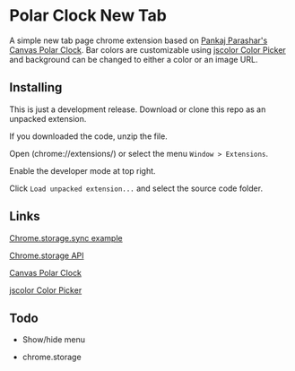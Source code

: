 Polar Clock New Tab
===================
A simple new tab page chrome extension based on [Pankaj Parashar's Canvas Polar Clock](https://codepen.io/pankajparashar/pen/sIpyw). Bar colors are customizable using [jscolor Color Picker](http://jscolor.com/) and background can be changed to either a color or an image URL.

Installing
----------
This is just a development release. Download or clone this repo as an unpacked extension.

If you downloaded the code, unzip the file.

Open (chrome://extensions/) or select the menu `Window > Extensions`.

Enable the developer mode at top right.

Click `Load unpacked extension...` and select the source code folder.

Links
-----
[Chrome.storage.sync example](https://gist.github.com/IzumiSy/765cfd6dc02c79de875e)

[Chrome.storage API](https://developer.chrome.com/extensions/storage)

[Canvas Polar Clock](https://codepen.io/pankajparashar/pen/sIpyw)

[jscolor Color Picker](http://jscolor.com/)

Todo
----
* Show/hide menu

* chrome.storage